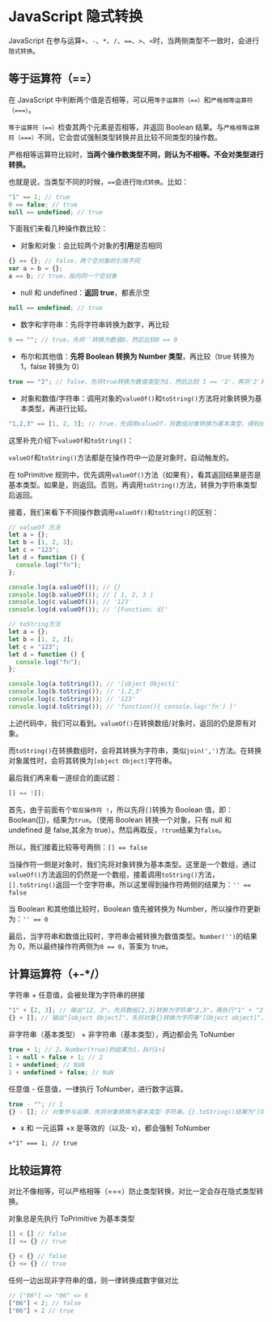 # JavaScript 隐式转换

JavaScript 在参与运算`+`、`-`、`*`、`/`、`==`、`>`、`<`时，当两侧类型不一致时，会进行`隐式转换`。

## 等于运算符（==）

在 JavaScript 中判断两个值是否相等，可以用`等于运算符（==）`和`严格相等运算符（===）`。

`等于运算符（==）`检查其两个元素是否相等，并返回 Boolean 结果。与`严格相等运算符（===）`不同，它会尝试强制类型转换并且比较不同类型的操作数。

严格相等运算符比较时，**当两个操作数类型不同，则认为不相等。不会对类型进行转换。**

也就是说，当类型不同的时候，`==`会进行`隐式转换`。比如：

```js
"1" == 1; // true
0 == false; // true
null == undefined; // true
```

下面我们来看几种操作数比较：

- 对象和对象：会比较两个对象的**引用**是否相同

```js
{} == {}; // false，两个空对象的引用不同
var a = b = {};
a == b; // true，指向同一个空对象
```

- null 和 undefined：**返回 true**，都表示空

```js
null == undefined; // true
```

- 数字和字符串：先将字符串转换为数字，再比较

```js
0 == ""; // true，先将''转换为数值0，然后比较0 == 0
```

- 布尔和其他值：**先将 Boolean 转换为 Number 类型**，再比较（true 转换为 1，false 转换为 0）

```js
true == "2"; // false，先将true转换为数值类型为1，然后比较 1 == '2'，再将'2'转换为数字，最终 1 == 2。
```

- 对象和数值/字符串：调用对象的`valueOf()`和`toString()`方法将对象转换为基本类型，再进行比较。

```js
"1,2,3" == [1, 2, 3]; // true，先调用valueOf，将数组对象转换为基本类型，得到结果'1,2,3'。'1,2,3' == '1,2,3'
```

这里补充介绍下`valueOf`和`toString()`：

`valueOf`和`toString()`方法都是在操作符中一边是对象时，自动触发的。

在 toPrimitive 规则中，优先调用`valueOf()`方法（如果有），看其返回结果是否是基本类型。如果是，则返回。否则，再调用`toString()`方法，转换为字符串类型后返回。

接着，我们来看下不同操作数调用`valueOf()`和`toString()`的区别：

```js
// valueOf 方法
let a = {};
let b = [1, 2, 3];
let c = "123";
let d = function () {
  console.log("fn");
};

console.log(a.valueOf()); // {}
console.log(b.valueOf()); // [ 1, 2, 3 ]
console.log(c.valueOf()); // '123'
console.log(d.valueOf()); // '[Function: d]'

// toString方法
let a = {};
let b = [1, 2, 3];
let c = "123";
let d = function () {
  console.log("fn");
};

console.log(a.toString()); // '[object Object]'
console.log(b.toString()); // '1,2,3'
console.log(c.toString()); // '123'
console.log(d.toString()); // 'function(){ console.log('fn') }'
```

上述代码中，我们可以看到。`valueOf()`在转换数组/对象时，返回的仍是原有对象。

而`toString()`在转换数组时，会将其转换为字符串，类似`join(',')`方法。在转换对象属性时，会将其转换为`[object Object]`字符串。

最后我们再来看一道综合的面试题：

```js
[] == ![];
```

首先，由于前面有个`取反操作符 !`，所以先将`[]`转换为 Boolean 值，即：Boolean([])，结果为`true`。（使用 Boolean 转换一个对象，只有 null 和 undefined 是 false,其余为 true）。然后再取反，`!true`结果为`false`。

所以，我们接着比较等号两侧：`[] == false`

当操作符一侧是对象时，我们先将对象转换为基本类型。这里是一个数组，通过`valueOf()`方法返回的仍然是一个数组，接着调用`toString()`方法，`[].toString()`返回一个空字符串。所以这里得到操作符两侧的结果为：`'' == false`

当 Boolean 和其他值比较时，Boolean 值先被转换为 Number，所以操作符更新为：`'' == 0`

最后，当字符串和数值比较时，字符串会被转换为数值类型。`Number('')`的结果为 0，所以最终操作符两侧为`0 == 0`，答案为 true。

## 计算运算符（+-*/）

字符串 + 任意值，会被处理为字符串的拼接

```js
"1" + [2, 3]; // 输出"12, 3"。先将数组[2,3]转换为字符串"2,3"。再执行"1" + "2,3"
{} + []; // 输出"[object Object]"。先将对象{}转换为字符串"[Object object]"，空数组[]转换为字符串""，然后执行"[Object object]" + ""
```

非字符串（基本类型） + 非字符串（基本类型），两边都会先 ToNumber

```js
true + 1; // 2。Number(true)的结果为1，执行1+1
1 + null + false + 1; // 2
1 + undefined; // NaN
1 + undefined + false; // NaN
```

任意值 - 任意值，一律执行 ToNumber，进行数字运算。

```js
true - ""; // 1
{} - []; // 对象参与运算，先将对象转换为基本类型-字符串。{}.toString()结果为"[Object object]"。数组同理，此时执行"[object Object]" - ""，再将两个字符串转换为数值计算。得到 NaN - 0
```

- x 和 一元运算 +x 是等效的（以及- x)，都会强制 ToNumber

```JS
+"1" === 1; // true
```

## 比较运算符

对比不像相等，可以严格相等（===）防止类型转换，对比一定会存在隐式类型转换。

对象总是先执行 ToPrimitive 为基本类型

```js
[] < [] // false
[] <= {} // true

{} < {} // false
{} <= {} // true
```

任何一边出现非字符串的值，则一律转换成数字做对比

```js
// ["06"] => "06" => 6
["06"] < 2; // false
["06"] > 2 // true
```
